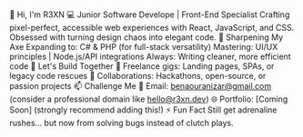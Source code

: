 👋 Hi, I'm R3XN
💻 Junior Software Develope | Front-End Specialist
Crafting pixel-perfect, accessible web experiences with React, JavaScript, and CSS. Obsessed with turning design chaos into elegant code.
🌱 Sharpening My Axe
Expanding to: C# & PHP (for full-stack versatility)
Mastering: UI/UX principles | Node.js/API integrations
Always: Writing cleaner, more efficient code
🤝 Let's Build Together
💼 Freelance gigs: Landing pages, SPAs, or legacy code rescues
🚀 Collaborations: Hackathons, open-source, or passion projects
📫 Challenge Me
📧 Email: benaouranizar@gmail.com (consider a professional domain like hello@r3xn.dev)
🌐 Portfolio: [Coming Soon] (strongly recommend adding this!)
⚡ Fun Fact
Still get adrenaline rushes... but now from solving bugs instead of clutch plays. 
